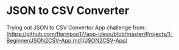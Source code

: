 # JSON to CSV Converter
Trying out JSON to CSV Convertor App challenge from: [https://github.com/florinpop17/app-ideas/blob/master/Projects/1-Beginner/JSON2CSV-App.md](JSON2CSV-App)
